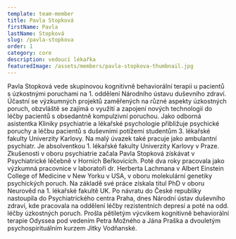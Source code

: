 ```yaml
---
template: team-member
title: Pavla Stopková
firstName: Pavla
lastName: Stopková
slug: /pavla-stopkova
order: 1
category: core
description: vedoucí lékařka
featuredImage: /assets/members/pavla-stopkova-thumbnail.jpg
---
```


Pavla Stopková vede skupinovou kognitivně behaviorální terapii u pacientů s úzkostnými poruchami na 1. oddělení Národního ústavu duševního zdraví. Účastní se výzkumných projektů zaměřených na různé aspekty úzkostných poruch, obzvláště se zajímá o využití a zapojení nových technologií do léčby pacientů s obsedantně kompulzivní poruchou. Jako odborná asistentka Kliniky psychiatrie a lékařské psychologie přibližuje psychické poruchy a léčbu pacientů s duševními potížemi studentům 3. lékařské fakulty Univerzity Karlovy. Na malý úvazek také pracuje jako ambulantní psychiatr. 
Je absolventkou 1. lékařské fakulty Univerzity Karlovy v Praze. Zkušenosti v oboru psychiatrie začala Pavla Stopková získávat v Psychiatrické léčebně v Horních Beřkovicích. Poté dva roky pracovala jako výzkumná pracovnice v laboratoři dr. Herberta Lachmana v Albert Einstein College of Medicine v New Yorku v USA, v oboru molekulární genetiky psychických poruch. Na základě své práce získala titul PhD v oboru Neurověd na 1. lékařské fakultě UK.
Po návratu do České republiky nastoupila do Psychiatrického centra Praha, dnes Národní ústav duševního zdraví, kde pracovala na oddělení léčby rezistentních depresí a poté na odd. léčby úzkostných poruch. Prošla pětiletým výcvikem kognitivně behaviorální terapie Odyssea pod vedením Petra Možného a Jána Praška a dvouletým psychospirituálním kurzem Jitky Vodňanské.

